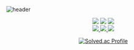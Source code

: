 ![header](https://capsule-render.vercel.app/api?type=slice&color=0:EEFF00,100:a82da8&height=300&section=header&text=GodSamble%20&fontSize=40&animation=twinkling&fontColor=d6ace6&rotate=19&&fontAlign=53&&fontAlignY=30&desc=고영민&descAlign=44&descAlignY=10)

<div align="center">
	<img src="https://img.shields.io/badge/Swift-F05138?style=flat&logo=Swift&logoColor=white" />
	<img src="https://img.shields.io/badge/iOS-000000?style=flat&logo=iOS&logoColor=white" />
	<img src="https://img.shields.io/badge/Git-F05032?style=flat&logo=Git&logoColor=white" />
</div>
</div>
<div align="center">

</div>


<div align="center">
<a href="https://www.instagram.com/ko.omin" target="_blank"><img src="https://img.shields.io/badge/Instagram-ff69b4?style=flat-square&logo=Instagram&logoColor=white"/>
<img src="https://img.shields.io/badge/Portfolio-000000?style=flat-square&logo=Notion&logoColor=white"/>
<img src="https://img.shields.io/badge/Gmail-EA4335?style=flat&logo=Gmail&logoColor=white"/>
</div>
<div align="center">

[![Solved.ac Profile](http://mazassumnida.wtf/api/v2/generate_badge?boj=osgneb8359)](https://solved.ac/osgneb8359/)
